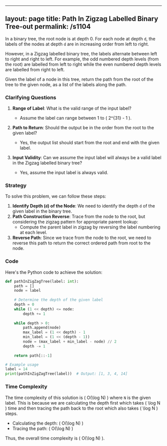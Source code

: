 
---
layout: page
title:  Path In Zigzag Labelled Binary Tree-out
permalink: /s1104
---

In a binary tree, the root node is at depth 0. For each node at depth `d`, the labels of the nodes at depth `d` are in increasing order from left to right.

However, in a Zigzag labelled binary tree, the labels alternate between left to right and right to left. For example, the odd numbered depth levels (from the root) are labelled from left to right while the even numbered depth levels are labelled from right to left.

Given the label of a node in this tree, return the path from the root of the tree to the given node, as a list of the labels along the path.

### Clarifying Questions

1. **Range of Label**: What is the valid range of the input label?
   - Assume the label can range between 1 to \( 2^{31} - 1 \).
   
2. **Path to Return**: Should the output be in the order from the root to the given label?
   - Yes, the output list should start from the root and end with the given label.
   
3. **Input Validity**: Can we assume the input label will always be a valid label in the Zigzag labelled binary tree?
   - Yes, assume the input label is always valid.

### Strategy

To solve this problem, we can follow these steps:

1. **Identify Depth (`d`) of the Node**: We need to identify the depth `d` of the given label in the binary tree.
2. **Path Construction Reverse**: Trace from the node to the root, but considering the zigzag pattern for appropriate parent lookup:
   - Compute the parent label in zigzag by reversing the label numbering at each level.
3. **Reverse Path**: Since we trace from the node to the root, we need to reverse this path to return the correct ordered path from root to the node.

### Code

Here's the Python code to achieve the solution:

```python
def pathInZigZagTree(label: int):
    path = []
    node = label
    
    # Determine the depth of the given label
    depth = 0
    while (1 << depth) <= node:
        depth += 1
        
    while depth > 0:
        path.append(node)
        max_label = (1 << depth) - 1
        min_label = (1 << (depth - 1))
        node = (max_label + min_label - node) // 2
        depth -= 1
    
    return path[::-1]

# Example usage
label = 14
print(pathInZigZagTree(label))  # Output: [1, 3, 4, 14]
```

### Time Complexity

The time complexity of this solution is \( O(\log N) \) where `N` is the given label. This is because we are calculating the depth first which takes \( \log N \) time and then tracing the path back to the root which also takes \( \log N \) steps. 

- Calculating the depth: \( O(\log N) \)
- Tracing the path: \( O(\log N) \)

Thus, the overall time complexity is \( O(\log N) \).